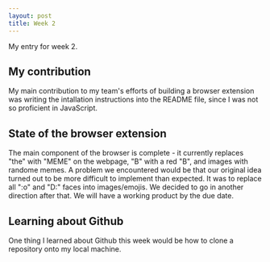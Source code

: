 ```yaml
---
layout: post
title: Week 2
---
```


My entry for week 2.

## My contribution
My main contribution to my team's efforts of building a browser extension was writing the intallation instructions into the README file, since I was not so proficient in JavaScript.

## State of the browser extension
The main component of the browser is complete - it currently replaces "the" with "MEME" on the webpage, "B" with a red "B", and images with randome memes. A problem we encountered would be that our original idea turned out to be more difficult to implement than expected. It was to replace all ":o" and "D:" faces into images/emojis. We decided to go in another direction after that. We will have a working product by the due date.

## Learning about Github
One thing I learned about Github this week would be how to clone a repository onto my local machine.
